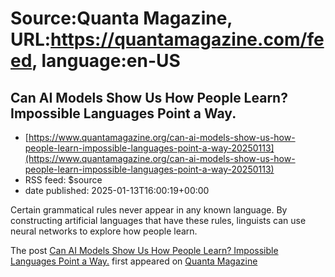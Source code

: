 # Source:Quanta Magazine, URL:https://quantamagazine.com/feed, language:en-US

## Can AI Models Show Us How People Learn? Impossible Languages Point a Way.
 - [https://www.quantamagazine.org/can-ai-models-show-us-how-people-learn-impossible-languages-point-a-way-20250113](https://www.quantamagazine.org/can-ai-models-show-us-how-people-learn-impossible-languages-point-a-way-20250113)
 - RSS feed: $source
 - date published: 2025-01-13T16:00:19+00:00

Certain grammatical rules never appear in any known language. By constructing artificial languages that have these rules, linguists can use neural networks to explore how people learn.            <p>The post <a href="https://www.quantamagazine.org/can-ai-models-show-us-how-people-learn-impossible-languages-point-a-way-20250113/" target="_blank">Can AI Models Show Us How People Learn? Impossible Languages Point a Way.</a> first appeared on <a href="https://www.quantamagazine.org" target="_blank">Quanta Magazine</a></p>

